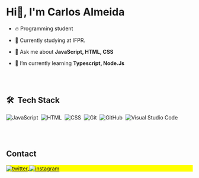<h1 align="left">Hi👋, I'm Carlos Almeida</h1>

- 🔥 Programming student

- 🔭 Currently studying at IFPR.

- 💬 Ask me about **JavaScript, HTML, CSS**

-  🌱 I’m currently learning **Typescript, Node.Js**



<br><br>

## 🛠 &nbsp;Tech Stack

![JavaScript](https://img.shields.io/badge/-JavaScript-05122A?style=flat&logo=javascript)&nbsp;
![HTML](https://img.shields.io/badge/-HTML-05122A?style=flat&logo=HTML5)&nbsp;
![CSS](https://img.shields.io/badge/-CSS-05122A?style=flat&logo=CSS3&logoColor=1572B6)&nbsp;
![Git](https://img.shields.io/badge/-Git-05122A?style=flat&logo=git)&nbsp;
![GitHub](https://img.shields.io/badge/-GitHub-05122A?style=flat&logo=github)&nbsp;
![Visual Studio Code](https://img.shields.io/badge/-Visual%20Studio%20Code-05122A?style=flat&logo=visual-studio-code&logoColor=007ACC)&nbsp;

<br><br>

## Contact

<p align="left" style="background:yellow">

<a href="https://twitter.com/carloos_1207" target="_blank">
  <img align="center" src="https://img.shields.io/badge/-Carlos Almeida-05122A?style=flat&logo=twitter" alt="twitter"/>  
</a>

<a href="https://www.instagram.com/carloos_1207/" target="_blank">
 <img align="center" src="https://img.shields.io/badge/-Carlos Almeida-05122A?style=flat&logo=instagram" alt="instagram"/>
</a>

</p>

